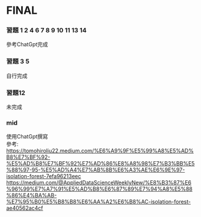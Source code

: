 # FINAL 
### 習題 1 2 4 6 7 8 9 10 11 13 14
參考ChatGpt完成

### 習題 3 5
自行完成
### 習題12
未完成

### mid
使用ChatGpt撰寫  
參考:
https://tomohiroliu22.medium.com/%E6%A9%9F%E5%99%A8%E5%AD%B8%E7%BF%92-%E5%AD%B8%E7%BF%92%E7%AD%86%E8%A8%98%E7%B3%BB%E5%88%97-95-%E5%AD%A4%E7%AB%8B%E6%A3%AE%E6%9E%97-isolation-forest-7efa96213eec  
https://medium.com/@AppliedDataScienceWeeklyNew/%E8%B3%87%E6%96%99%E7%A7%91%E5%AD%B8%E6%87%89%E7%94%A8%E5%88%86%E4%BA%AB-%E7%95%B0%E5%B8%B8%E6%AA%A2%E6%B8%AC-isolation-forest-ae40562ac4cf
